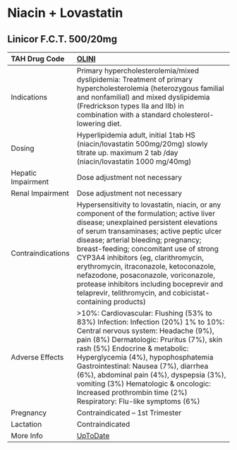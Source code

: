 # Niacin + Lovastatin

## Linicor F.C.T. 500/20mg

| TAH Drug Code      | [OLINI](https://www.tahsda.org.tw/drugs/hissearch.php?drug_code=OLINI)                                                                                                                                                                                                                                                                                                                                                                                                                                 |
|:-------------------|:-------------------------------------------------------------------------------------------------------------------------------------------------------------------------------------------------------------------------------------------------------------------------------------------------------------------------------------------------------------------------------------------------------------------------------------------------------------------------------------------------------|
| Indications        | Primary hypercholesterolemia/mixed dyslipidemia: Treatment of primary hypercholesterolemia (heterozygous familial and nonfamilial) and mixed dyslipidemia (Fredrickson types IIa and IIb) in combination with a standard cholesterol-lowering diet.                                                                                                                                                                                                                                                    |
| Dosing             | Hyperlipidemia adult, initial 1tab HS (niacin/lovastatin 500mg/20mg) slowly titrate up. maximum 2 tab /day (niacin/lovastatin 1000 mg/40mg)                                                                                                                                                                                                                                                                                                                                                            |
| Hepatic Impairment | Dose adjustment not necessary                                                                                                                                                                                                                                                                                                                                                                                                                                                                          |
| Renal Impairment   | Dose adjustment not necessary                                                                                                                                                                                                                                                                                                                                                                                                                                                                          |
| Contraindications  | Hypersensitivity to lovastatin, niacin, or any component of the formulation; active liver disease; unexplained persistent elevations of serum transaminases; active peptic ulcer disease; arterial bleeding; pregnancy; breast-feeding; concomitant use of strong CYP3A4 inhibitors (eg, clarithromycin, erythromycin, itraconazole, ketoconazole, nefazodone, posaconazole, voriconazole, protease inhibitors including boceprevir and telaprevir, telithromycin, and cobicistat-containing products) |
| Adverse Effects    | >10%: Cardiovascular: Flushing (53% to 83%) Infection: Infection (20%) 1% to 10%: Central nervous system: Headache (9%), pain (8%) Dermatologic: Pruritus (7%), skin rash (5%) Endocrine & metabolic: Hyperglycemia (4%), hypophosphatemia Gastrointestinal: Nausea (7%), diarrhea (6%), abdominal pain (4%), dyspepsia (3%), vomiting (3%) Hematologic & oncologic: Increased prothrombin time (2%) Respiratory: Flu-like symptoms (6%)                                                               |
| Pregnancy          | Contraindicated – 1st Trimester                                                                                                                                                                                                                                                                                                                                                                                                                                                                        |
| Lactation          | Contraindicated                                                                                                                                                                                                                                                                                                                                                                                                                                                                                        |
| More Info          | [UpToDate](https://www.uptodate.com/contents/niacin-and-lovastatin-drug-information)                                                                                                                                                                                                                                                                                                                                                                                                                   |

